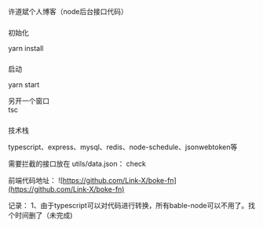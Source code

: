 许道斌个人博客（node后台接口代码）
###
<p>初始化</p>
yarn install

###
<p>启动</p>
yarn start

另开一个窗口  
tsc  


###
技术栈  

typescript、express、mysql、redis、node-schedule、jsonwebtoken等  

需要拦截的接口放在 utils/data.json： check

前端代码地址：
    ![https://github.com/Link-X/boke-fn](https://github.com/Link-X/boke-fn)

记录：
    1、由于typescript可以对代码进行转换，所有bable-node可以不用了。找个时间删了（未完成)